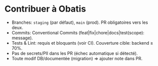 # Contribuer à Obatis
- Branches: `staging` (par défaut), `main` (prod). PR obligatoires vers les deux.
- Commits: Conventional Commits (feat|fix|chore|docs|test(scope): message).
- Tests & Lint: requis et bloquants (voir CI). Couverture cible: backend ≥ 70%.
- Pas de secrets/PII dans les PR (échec automatique si détecté).
- Toute modif DB/documentée (migration) => ajouter note dans PR.
